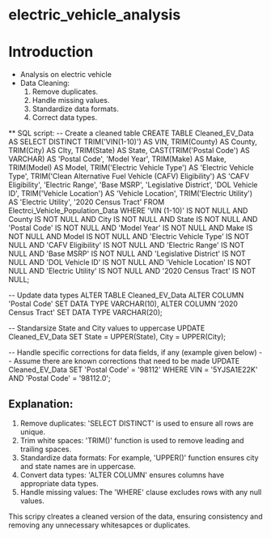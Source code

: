 # electric_vehicle_analysis

# Introduction
* Analysis on electric vehicle
* Data Cleaning:
  1. Remove duplicates.
  2. Handle missing values.
  3. Standardize data formats.
  4. Correct data types.

** SQL script:
-- Create a cleaned table
CREATE TABLE Cleaned_EV_Data AS
SELECT DISTINCT
  TRIM('VIN(1-10)') AS VIN,
  TRIM(County) AS County,
  TRIM(City) AS CIty,
  TRIM(State) AS State,
  CAST(TRIM('Postal Code') AS VARCHAR) AS 'Postal Code',
  'Model Year',
  TRIM(Make) AS Make,
  TRIM(Model) AS Model,
  TRIM('Electric Vehicle Type') AS 'Electric Vehicle Type',
  TRIM('Clean Alternative Fuel Vehicle (CAFV) Eligibility') AS 'CAFV Eligibility',
  'Electric Range',
  'Base MSRP',
  'Legislative District',
  'DOL Vehicle ID',
  TRIM('Vehicle Location') AS 'Vehicle Location',
  TRIM('Electric Utility') AS 'Electric Utility',
  '2020 Census Tract'
FROM
  Electrci_Vehicle_Population_Data
WHERE
  'VIN (1-10)' IS NOT NULL
  AND County IS NOT NULL
  AND City IS NOT NULL
  AND State IS NOT NULL
  AND 'Postal Code' IS NOT NULL
  AND 'Model Year' IS NOT NULL
  AND Make IS NOT NULL
  AND Model IS NOT NULL
  AND 'Electric Vehicle Type' IS NOT NULL
  AND 'CAFV Eligibility' IS NOT NULL
  AND 'Electric Range' IS NOT NULL
  AND 'Base MSRP' IS NOT NULL
  AND 'Legislative District' IS NOT NULL
  AND 'DOL Vehicle ID' IS NOT NULL
  AND 'Vehicle Location' IS NOT NULL
  AND 'Electric Utility' IS NOT NULL
  AND '2020 Census Tract' IS NOT NULL;

-- Update data types
ALTER TABLE Cleaned_EV_Data
ALTER COLUMN 'Postal Code' SET DATA TYPE VARCHAR(10),
ALTER COLUMN '2020 Census Tract' SET DATA TYPE VARCHAR(20);

-- Standarsize State and City values to uppercase
UPDATE Cleaned_EV_Data
SET State = UPPER(State),
    City = UPPER(City);

-- Handle specific corrections for data fields, if any (example given below)
-- Assume there are known corrections that need to be made
UPDATE Cleaned_EV_Data
SET 'Postal Code' = '98112'
WHERE VIN = '5YJSA1E22K'
  AND 'Postal Code' = '98112.0';

## Explanation:
1. Remove duplicates: 'SELECT DISTINCT' is used to ensure all rows are unique.
2. Trim white spaces: 'TRIM()' function is used to remove leading and trailing spaces.
3. Standardize data formats: For example, 'UPPER()' function ensures city and state names are in uppercase.
4. Convert data types: 'ALTER COLUMN' ensures columns have appropriate data types.
5. Handle missing values: The 'WHERE' clause excludes rows with any null values.

This scripy clreates a cleaned version of the data, ensuring consistency and removing any unnecessary whitesapces or duplicates.

